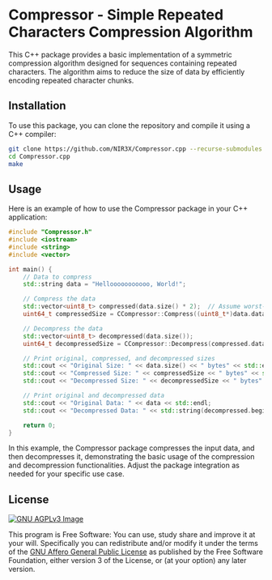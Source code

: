 # Compressor - Simple Repeated Characters Compression Algorithm

This C++ package provides a basic implementation of a symmetric compression algorithm designed for sequences containing repeated characters. The algorithm aims to reduce the size of data by efficiently encoding repeated character chunks.

## Installation

To use this package, you can clone the repository and compile it using a C++ compiler:

```bash
git clone https://github.com/NIR3X/Compressor.cpp --recurse-submodules
cd Compressor.cpp
make
```

## Usage

Here is an example of how to use the Compressor package in your C++ application:

```cpp
#include "Compressor.h"
#include <iostream>
#include <string>
#include <vector>

int main() {
	// Data to compress
	std::string data = "Hellooooooooooo, World!";

	// Compress the data
	std::vector<uint8_t> compressed(data.size() * 2);  // Assume worst-case expansion for simplicity
	uint64_t compressedSize = CCompressor::Compress((uint8_t*)data.data(), data.size(), compressed.data());

	// Decompress the data
	std::vector<uint8_t> decompressed(data.size());
	uint64_t decompressedSize = CCompressor::Decompress(compressed.data(), compressedSize, decompressed.data());

	// Print original, compressed, and decompressed sizes
	std::cout << "Original Size: " << data.size() << " bytes" << std::endl;
	std::cout << "Compressed Size: " << compressedSize << " bytes" << std::endl;
	std::cout << "Decompressed Size: " << decompressedSize << " bytes" << std::endl;

	// Print original and decompressed data
	std::cout << "Original Data: " << data << std::endl;
	std::cout << "Decompressed Data: " << std::string(decompressed.begin(), decompressed.end()) << std::endl;

	return 0;
}
```

In this example, the Compressor package compresses the input data, and then decompresses it, demonstrating the basic usage of the compression and decompression functionalities. Adjust the package integration as needed for your specific use case.

## License
[![GNU AGPLv3 Image](https://www.gnu.org/graphics/agplv3-155x51.png)](https://www.gnu.org/licenses/agpl-3.0.html)  

This program is Free Software: You can use, study share and improve it at your
will. Specifically you can redistribute and/or modify it under the terms of the
[GNU Affero General Public License](https://www.gnu.org/licenses/agpl-3.0.html) as
published by the Free Software Foundation, either version 3 of the License, or
(at your option) any later version.
